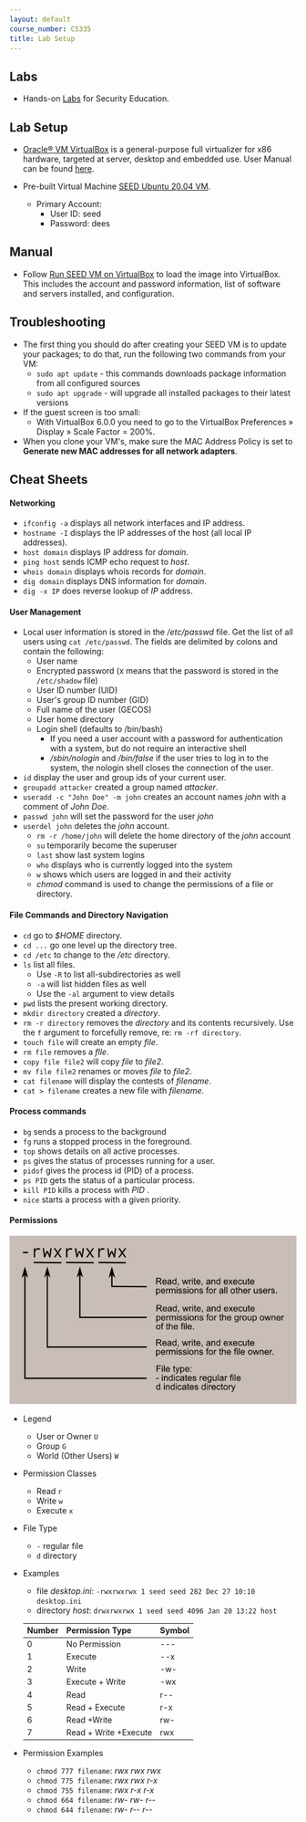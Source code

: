 ```yaml
---
layout: default
course_number: CS335
title: Lab Setup
---
```


Labs
-----------------------------------
- Hands-on [Labs](https://seedsecuritylabs.org/Labs_20.04/) for Security Education.

Lab Setup
-----------------------------------
- [Oracle® VM VirtualBox](https://www.virtualbox.org/wiki/Downloads) is a general-purpose full virtualizer for x86 hardware, targeted at server, desktop and embedded use. User Manual can be found [here](https://www.virtualbox.org/manual/).

- Pre-built Virtual Machine [SEED Ubuntu 20.04 VM](https://drive.google.com/file/d/138fqx0F8bThLm9ka8cnuxmrD6irtz_4m/view?usp=sharing).
  - Primary Account:
    - User ID: seed
    - Password: dees

Manual
-----------------------------------
- Follow [Run SEED VM on VirtualBox](vm-setup.html) to load the image into VirtualBox. This includes the account and password information, list of software and servers installed, and configuration.

Troubleshooting
-----------------------------------
- The first thing you should do after creating your SEED VM is to update your packages; to do that, run the following two commands from your VM:
  - ```sudo apt update``` - this commands downloads package information from all configured sources
  - ```sudo apt upgrade``` - will upgrade all installed packages to their latest versions
- If the guest screen is too small:
  - With VirtualBox 6.0.0 you need to go to the VirtualBox Preferences » Display » Scale Factor = 200%.
- When you clone your VM's, make sure the MAC Address Policy is set to __Generate new MAC addresses for all network adapters__.

Cheat Sheets
-----------------------------------
#### Networking
- ```ifconfig -a``` displays all network interfaces and IP address.
- ```hostname -I``` displays the IP addresses of the host (all local IP addresses).
- ```host domain``` displays IP address for _domain_.
- ```ping host``` sends ICMP echo request to _host_.
- ```whois domain``` displays whois records for _domain_.
- ```dig domain``` displays DNS information for _domain_.
- ```dig -x IP``` does reverse lookup of _IP_ address.  

#### User Management
- Local user information is stored in the _/etc/passwd_ file. Get the list of all users using ```cat /etc/passwd```. The fields are delimited by colons and contain the following:
  - User name
  - Encrypted password (x means that the password is stored in the ```/etc/shadow``` file)
  - User ID number (UID)
  - User's group ID number (GID)
  - Full name of the user (GECOS)
  - User home directory
  - Login shell (defaults to /bin/bash)
    - If you need a user account with a password for authentication with a system, but do not require an interactive shell
    - _/sbin/nologin_ and _/bin/false_ if the user tries to log in to the system, the nologin shell closes the connection of the user.
- ```id``` display the user and group ids of your current user.
- ```groupadd attacker``` created a group named _attacker_.
- ```useradd -c "John Doe" -m john``` creates an account names _john_ with a comment of _John Doe_.
- ```passwd john``` will set the password for the user _john_
- ```userdel john``` deletes the _john_ account.
  - ```rm -r /home/john``` will delete the home directory of the _john_ account
  - ```su``` temporarily become the superuser
  - ```last``` show last system logins
  - ```who``` displays who is currently logged into the system
  - ```w``` shows which users are logged in and their activity
  - _chmod_ command is used to change the permissions of a file or directory.

#### File Commands and Directory Navigation
- ```cd``` go to _$HOME_ directory.
- ```cd ...``` go one level up the directory tree.
- ```cd /etc``` to change to the _/etc_ directory.  
- ```ls``` list all files.
  - Use ```-R``` to list all-subdirectories as well
  - ```-a``` will list hidden files as well
  - Use the ```-al``` argument to view details
- ```pwd``` lists the present working directory.
- ```mkdir directory``` created a _directory_.
- ```rm -r directory``` removes the _directory_ and its contents recursively. Use the ```f``` argument to forcefully remove, re: ```rm -rf directory```.
- ```touch file``` will create an empty _file_.
- ```rm file``` removes a _flle_.
- ```copy file file2``` will copy _file_ to _file2_.
- ```mv file file2``` renames or moves _file_ to _file2_.
- ```cat filename``` will display the contests of _filename_.
- ```cat > filename```  creates a new file with _filename_.

#### Process commands
- ```bg``` sends a process to the background
- ```fg```	runs a stopped process in the foreground.
- ```top``` shows	details on all active processes.
- ```ps```	gives the status of processes running for a user.
- ```pidof```	gives the process id (PID) of a process.
- ```ps PID```	gets the status of a particular process.
- ```kill PID```	kills a process with _PID_ .
- ```nice```	starts a process with a given priority.

#### Permissions

![](images/file_permissions.png "File Permissions")

- Legend
  - User or Owner ```U```
  - Group ```G```
  - World (Other Users) ```W```
- Permission Classes
  - Read ```r```
  - Write ```w```
  - Execute ```x```
- File Type
  - ```-``` regular file
  - ```d``` directory
- Examples
  - file _desktop.ini_: ```-rwxrwxrwx 1 seed seed 282 Dec 27 10:10 desktop.ini```
  - directory _host_: ```drwxrwxrwx 1 seed seed 4096 Jan 20 13:22 host```

  Number | Permission Type | Symbol |
  -------|-----------------|--------|
  0	     | No Permission   | ---     |
  1	     | Execute         | --x
  2      | Write	         | -w-
  3	     | Execute + Write | -wx
  4 	   | Read	           | r--
  5	     | Read + Execute	 | r-x
  6	     | Read +Write  	 | rw-
  7	     | Read + Write +Execute	| rwx
- Permission Examples  
  - ```chmod 777 filename```: _rwx rwx rwx_
  - ```chmod 775 filename```: _rwx rwx r-x_
  - ```chmod 755 filename```: _rwx r-x r-x_
  - ```chmod 664 filename```: _rw- rw- r--_
  - ```chmod 644 filename```: _rw- r-- r--_
